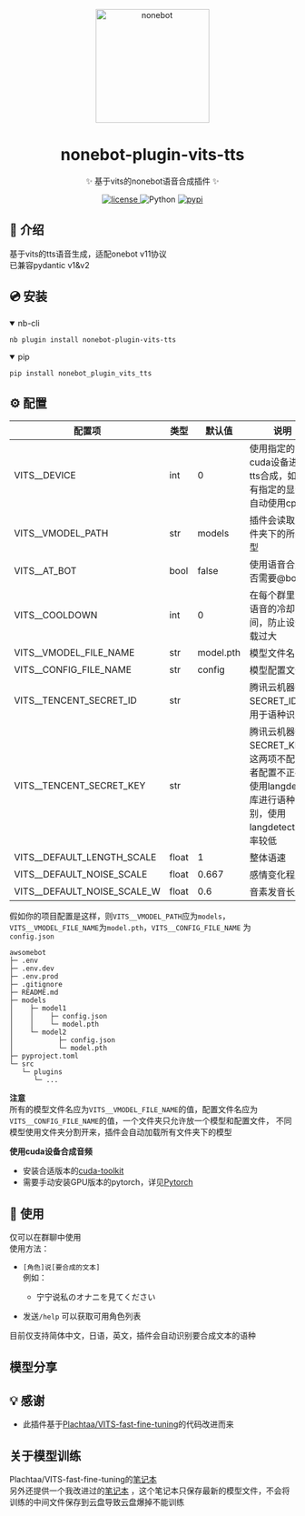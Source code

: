 <p align="center">
  <a href="https://v2.nonebot.dev/"><img src="https://v2.nonebot.dev/logo.png" width="200" height="200" alt="nonebot"></a>
</p>

<div align="center">

# nonebot-plugin-vits-tts

✨ 基于vits的nonebot语音合成插件 ✨

<p align="center">
  <a href="https://github.com/Redmomn/nonebot-plugin-vits-tts/blob/master/LICENSE">
    <img src="https://img.shields.io/github/license/Redmomn/nonebot-plugin-vits-tts.svg" alt="license">
  </a>
  <img src="https://img.shields.io/badge/python-3.8+-blue.svg" alt="Python">
  <a href="https://pypi.org/project/nonebot-plugin-vits-tts">
    <img src="https://badgen.net/pypi/v/nonebot-plugin-vits-tts" alt="pypi">
  </a>
</p>

</div>

## 📖 介绍

基于vits的tts语音生成，适配onebot v11协议  
已兼容pydantic v1&v2

## 💿 安装

<details open>
<summary>nb-cli</summary>

    nb plugin install nonebot-plugin-vits-tts

</details>

<details open>
<summary>pip</summary>

    pip install nonebot_plugin_vits_tts

</details>

## ⚙️ 配置

| 配置项                         | 类型    | 默认值       | 说明                                                                    |
|-----------------------------|-------|-----------|-----------------------------------------------------------------------|
| VITS__DEVICE                | int   | 0         | 使用指定的cuda设备进行tts合成，如果没有指定的显卡会自动使用cpu                                  |
| VITS__VMODEL_PATH           | str   | models    | 插件会读取此文件夹下的所有模型                                                       |
| VITS__AT_BOT                | bool  | false     | 使用语音合成是否需要@bot                                                        |
| VITS__COOLDOWN              | int   | 0         | 在每个群里生成语音的冷却时间，防止设备负载过大                                               |
| VITS__VMODEL_FILE_NAME      | str   | model.pth | 模型文件名                                                                 |
| VITS__CONFIG_FILE_NAME      | str   | config    | 模型配置文件                                                                |
| VITS__TENCENT_SECRET_ID     | str   |           | 腾讯云机器翻译SECRET_ID，用于语种识别                                               |
| VITS__TENCENT_SECRET_KEY    | str   |           | 腾讯云机器翻译SECRET_KEY，这两项不配置或者配置不正确会使用langdetect库进行语种识别，使用langdetect准确率较低 |
| VITS__DEFAULT_LENGTH_SCALE  | float | 1         | 整体语速                                                                  |
| VITS__DEFAULT_NOISE_SCALE   | float | 0.667     | 感情变化程度                                                                |
| VITS__DEFAULT_NOISE_SCALE_W | float | 0.6       | 音素发音长度                                                                |

假如你的项目配置是这样，则`VITS__VMODEL_PATH`应为`models`，`VITS__VMODEL_FILE_NAME`为`model.pth`，`VITS__CONFIG_FILE_NAME`
为`config.json`

```text
awsomebot
├─ .env
├─ .env.dev
├─ .env.prod
├─ .gitignore
├─ README.md
├─ models
│    ├─ model1
│    │    ├─ config.json
│    │    └─ model.pth
│    └─ model2
│           ├─ config.json
│           └─ model.pth
├─ pyproject.toml
└─ src
   └─ plugins
      └─ ...

```

**注意**  
所有的模型文件名应为`VITS__VMODEL_FILE_NAME`的值，配置文件名应为`VITS__CONFIG_FILE_NAME`的值，一个文件夹只允许放一个模型和配置文件，
不同模型使用文件夹分割开来，插件会自动加载所有文件夹下的模型

**使用cuda设备合成音频**

- 安装合适版本的[cuda-toolkit](https://developer.nvidia.com/cuda-toolkit)
- 需要手动安装GPU版本的pytorch，详见[Pytorch](https://pytorch.org/get-started/locally/)

## 🎉 使用

仅可以在群聊中使用  
使用方法：

- `[角色]说[要合成的文本]`  
  例如：

    - 宁宁说私のオナニを見てください
- 发送`/help` 可以获取可用角色列表

目前仅支持简体中文，日语，英文，插件会自动识别要合成文本的语种

## 模型分享

## 💡 感谢

- 此插件基于[Plachtaa/VITS-fast-fine-tuning](https://github.com/Plachtaa/VITS-fast-fine-tuning)的代码改进而来

## 关于模型训练

Plachtaa/VITS-fast-fine-tuning的[笔记本](https://colab.research.google.com/drive/1pn1xnFfdLK63gVXDwV4zCXfVeo8c-I-0?usp=sharing)  
另外还提供一个我改进过的[笔记本](https://colab.research.google.com/drive/1Uf-ngOqUiDXCPbsm122w56y6nuWiWcnu?usp=sharing)
，这个笔记本只保存最新的模型文件，不会将训练的中间文件保存到云盘导致云盘爆掉不能训练
